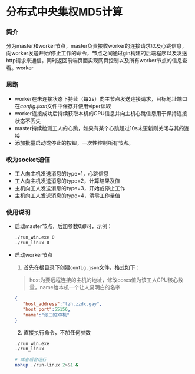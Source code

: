 # 分布式中央集权MD5计算

### 简介

分为master和worker节点，master负责接收worker的连接请求以及心跳信息，向worker发送开始/停止工作的命令，节点之间通过gin构建的后端程序以及发送http请求来通信。同时返回前端页面实现网页控制以及所有worker节点的信息查看。worker

### 思路

- worker在未连接状态下持续（每2s）向主节点发送连接请求，目标地址端口在*config.json*文件中保存并使用viper读取
- worker连接成功后持续获取本机的CPU信息并向主机心跳信息用于保持连接状态不丢失
- master持续检测工人的心跳，如果有某个心跳超过10s未更新则关闭与其的连接
- 添加批量启动或停止的按钮，一次性控制所有节点。

### 改为socket通信
- 工人向主机发送消息的type=1，心跳信息
- 工人向主机发送消息的type=2，计算结果及值
- 主机向工人发送消息的type=3，开始或停止工作
- 主机向工人发送消息的type=4，清零工作量值



### 使用说明
- 启动master节点，后加参数0即可，示例：
   ```bash
   ./run_win.exe 0
   ./run_linux 0  
   ```

- 启动worker节点
  1. 首先在根目录下创建`config.json`文件，格式如下：
   > host为要远程连接的主机的地址，修改cores值为该工人CPU核心数量，name给本机一个让人易明白的名字
   ```json
   {
      "host_address":"lzh.zzdx.gay", 
      "host_port":55156,
      "name":"张三的XX机"
   }
   ```
   2. 直接执行命令，不加任何参数
   ```bash
   ./run_win.exe
   ./run_linux

   # 或者后台运行
   nohup ./run-linux 2>&1 &
   ```
   